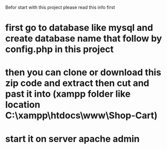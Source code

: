Befor start with this project please read this info first 
# first go to database like mysql and create database name that follow by config.php in this project
# then you can clone or download this zip code and extract then cut and past it into (xampp folder like location C:\xampp\htdocs\www\Shop-Cart)
# start it on server apache admin
